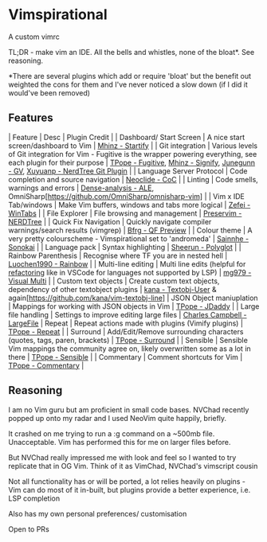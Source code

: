# Vimspirational

A custom vimrc

TL;DR - make vim an IDE. All the bells and whistles, none of the bloat*. See reasoning.

*There are several plugins which add or require 'bloat' but the benefit out weighted the cons for them and I've never noticed a slow down (if I did it would've been removed)

## Features

| Feature | Desc | Plugin Credit |
| Dashboard/ Start Screen | A nice start screen/dashboard to Vim | [Mhinz - Startify](https://github.com/mhinz/vim-startify) |
| Git integration | Various levels of Git integration for Vim - Fugitive is the wrapper powering everything, see each plugin for their purpose | [TPope - Fugitive](https://github.com/tpope/vim-fugitive), [Mhinz - Signify](https://github.com/mhinz/vim-signify), [Junegunn - GV](https://github.com/junegunn/gv.vim), [Xuyuanp - NerdTree Git Plugin](https://github.com/xuyuanp/nerdtree-git-plugin) |
| Language Server Protocol | Code completion and source navigation | [Neoclide - CoC](https://github.com/neoclide/coc.nvim) | 
| Linting | Code smells, warnings and errors | [Dense-analysis - ALE](https://github.com/dense-analysis/ale), OmniSharp[https://github.com/OmniSharp/omnisharp-vim] |
| Vim x IDE Tab/windows | Make Vim buffers, windows and tabs more logical | [Zefei - WinTabs](https://github.com/zefei/vim-wintabs) |
| File Explorer | File browsing and management | [Preservim - NERDTree](https://github.com/preservim/nerdtree) | 
| Quick Fix Navigation | Quickly navigate compiler warnings/search results (vimgrep) | [Bfrg - QF Preview](https://github.com/bfrg/vim-qf-preview) |
| Colour theme | A very pretty colourscheme - Vimspirational set to 'andromeda' | [Sainnhe - Sonokai](https://github.com/sainnhe/sonokai) |
| Language pack | Syntax highlighting | [Sheerun - Polyglot](https://github.com/sheerun/vim-polyglot) |
| Rainbow Parenthesis | Recognise where TF you are in nested hell | [Luochen1990 - Rainbow](https://github.com/luochen1990/rainbow) |
| Multi-line editing | Multi line edits (helpful for [refactoring](https://code.visualstudio.com/docs/editor/refactoring#_rename-symbol) like in VSCode for languages not supported by LSP) | [mg979 - Visual Multi](https://github.com/mg979/vim-visual-multi) |
| Custom text objects  | Create custom text objects, dependency of other textobject plugins | [kana - Textobj-User](https://github.com/kana/vim-textobj-user) & again[https://github.com/kana/vim-textobj-line] 
| JSON Object maniuplation | Mappings for working with JSON objects in Vim | [TPope - JDaddy](https://github.com/tpope/vim-jdaddy) |
| Large file handling | Settings to improve editing large files | [Charles Campbell - LargeFile](https://github.com/vim-scripts/LargeFile)
| Repeat | Repeat actions made with plugins (Vimify plugins) | [TPope - Repeat](tpope/vim-repeat) |
| Surround | Add/Edit/Remove surrounding characters (quotes, tags, paren, brackets) | [TPope - Surround](tpope/vim-surround) |
| Sensible | Sensible Vim mappings the community agree on, likely overwritten some as a lot in there | [TPope - Sensible](tpope/vim-sensible) | 
| Commentary | Comment shortcuts for Vim | [TPope - Commentary](tpope/vim-commentary) |


## Reasoning

I am no Vim guru but am proficient in small code bases. NVChad recently popped
up onto my radar and I used NeoVim quite happily, briefly. 

It crashed on me trying to run a :g command on a ~500mb file. Unacceptable.
Vim has performed this for me on larger files before. 

But NVChad really impressed me with look and feel so I wanted to try replicate
that in OG Vim. Think of it as VimChad, NVChad's vimscript cousin

Not all functionality has or will be ported, a lot relies heavily on plugins -
Vim can do most of it in-built, but plugins provide a better experience, i.e.
LSP completion

Also has my own personal preferences/ customisation

Open to PRs 
